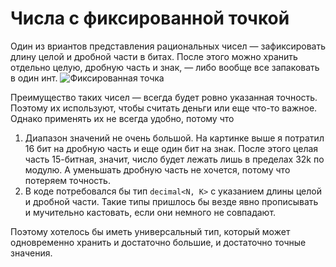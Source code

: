 # Числа с фиксированной точкой

Один из вриантов представления рациональных чисел &mdash; зафиксировать длину
целой и дробной части в битах. После этого можно хранить отдельно целую, дробную
часть и знак, &mdash; либо вообще все запаковать в один инт. ![Фиксированная
точка](fixed_point.png)

Преимущество таких чисел &mdash; всегда будет ровно указанная точность. Поэтому
их используют, чтобы считать деньги или еще что-то важное. Однако применять их
не всегда удобно, потому что
1. Диапазон значений не очень большой. На картинке выше я потратил 16 бит на
   дробную часть и еще один бит на знак. После этого целая часть 15-битная,
   значит, число будет лежать лишь в пределах 32k по модулю. А уменьшать
   дробную часть не хочется, потому что потеряем точность.
1. В коде потребовался бы тип `decimal<N, K>` с указанием длины целой и
   дробной части. Такие типы пришлось бы везде явно прописывать и мучительно
   кастовать, если они немного не совпадают.

Поэтому хотелось бы иметь универсальный тип, который может одновременно хранить
и достаточно большие, и достаточно точные значения.
